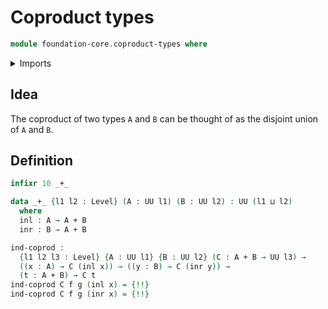 # Coproduct types

```agda
module foundation-core.coproduct-types where
```

<details><summary>Imports</summary>

```agda
open import foundation.universe-levels
```

</details>

## Idea

The coproduct of two types `A` and `B` can be thought of as the disjoint union
of `A` and `B`.

## Definition

```agda
infixr 10 _+_

data _+_ {l1 l2 : Level} (A : UU l1) (B : UU l2) : UU (l1 ⊔ l2)
  where
  inl : A → A + B
  inr : B → A + B

ind-coprod :
  {l1 l2 l3 : Level} {A : UU l1} {B : UU l2} (C : A + B → UU l3) →
  ((x : A) → C (inl x)) → ((y : B) → C (inr y)) →
  (t : A + B) → C t
ind-coprod C f g (inl x) = {!!}
ind-coprod C f g (inr x) = {!!}
```
